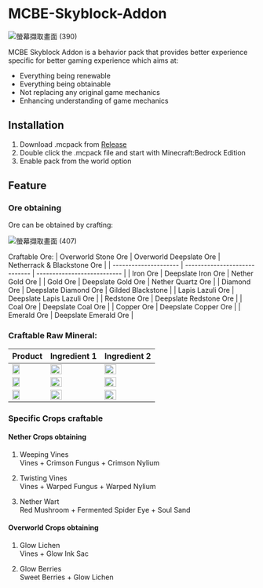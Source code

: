 # MCBE-Skyblock-Addon
![螢幕擷取畫面 (390)](https://user-images.githubusercontent.com/77906640/147713933-8ea25541-e43a-455a-8dd8-de954b93fe00.png)

MCBE Skyblock Addon is a behavior pack that provides better experience specific for better gaming experience which aims at:
- Everything being renewable
- Everything being obtainable
- Not replacing any original game mechanics
- Enhancing understanding of game mechanics

## Installation
1. Download .mcpack from [Release](https://github.com/TimothyGrass/MCBE-Skyblock-Addon/releases)
2. Double click the .mcpack file and start with Minecraft:Bedrock Edition
3. Enable pack from the world option

## Feature
### Ore obtaining
Ore can be obtained by crafting:

![螢幕擷取畫面 (407)](https://user-images.githubusercontent.com/77906640/147718159-d5ed11cb-e646-4b21-8c86-073d2a736a26.png)

Craftable Ore:
| Overworld Stone Ore   | Overworld Deepslate Ore       | Netherrack & Blackstone Ore |
| --------------------- | ----------------------------- | --------------------------- |
| Iron Ore              | Deepslate Iron Ore            | Nether Gold Ore             |
| Gold Ore              | Deepslate Gold Ore            | Nether Quartz Ore           |
| Diamond Ore           | Deepslate Diamond Ore         | Gilded Blackstone           |
| Lapis Lazuli Ore      | Deepslate Lapis Lazuli Ore    |
| Redstone Ore          | Deepslate Redstone Ore        |
| Coal Ore              | Deepslate Coal Ore            |
| Copper Ore            | Deepslate Copper Ore          |
| Emerald Ore           | Deepslate Emerald Ore         |

### Craftable Raw Mineral:

| Product       | Ingredient 1          | Ingredient 2          |
| ------------- | --------------------- | --------------------- |
| <img src="https://user-images.githubusercontent.com/77906640/147720018-a8763235-8dfc-4fe8-ba84-66dcf24da307.png" width="50%;">    | <img src="https://user-images.githubusercontent.com/77906640/147720749-5bec6056-ba11-4fcf-a003-474ec6ad9e54.png" width="50%;">    | <img src="https://user-images.githubusercontent.com/77906640/147720878-31de832b-54c7-486a-967b-4adeff07720c.png" width="50%;">  |
| <img src="https://user-images.githubusercontent.com/77906640/147720992-bf2f9a11-7b00-47cc-b3ba-e044ad33aef3.png" width="50%;">    | <img src="https://user-images.githubusercontent.com/77906640/147721051-ae5c9203-485e-4b65-bf6b-053f9e8782ee.png" width="50%;">    | <img src="https://user-images.githubusercontent.com/77906640/147721063-5b6d2d9f-2c6d-4973-abe1-b2804308b870.png" width="50%;">  |
| <img src="https://user-images.githubusercontent.com/77906640/147720749-5bec6056-ba11-4fcf-a003-474ec6ad9e54.png" width="50%;">    | <img src="https://user-images.githubusercontent.com/77906640/147721103-1c676058-63dc-4023-b631-edd8b943e9eb.png" width="50%;">    | <img src="https://user-images.githubusercontent.com/77906640/147721114-a3a36fc4-02c4-44ca-be7f-c48a2d646472.png" width="50%;">  |

### Specific Crops craftable
#### Nether Crops obtaining
1. Weeping Vines<br>
Vines + Crimson Fungus + Crimson Nylium

2. Twisting Vines<br>
Vines + Warped Fungus + Warped Nylium

3. Nether Wart<br>
Red Mushroom + Fermented Spider Eye + Soul Sand

#### Overworld Crops obtaining
1. Glow Lichen<br>
Vines + Glow Ink Sac

2. Glow Berries<br>
Sweet Berries + Glow Lichen
